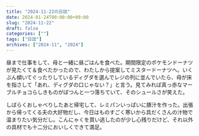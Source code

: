 ```yaml
---
title: "2024-11-22の日誌"
date: 2024-01-24T00:00:00+09:00
slug: "2024-11-22"
draft: false
categories: [""]
tags: ["日誌"]
archives: ["2024-11", "2024"]
---
```

昼まで仕事をして、母と一緒に昼ごはんを食べた。期間限定のポケモンドーナツが見たくて＆食べたかったので、わたしから提案してミスタードーナツへ。いくぶん傾いてぐったりしているディグダを選んでレジの列に並んでいたら、母が床を指さして「あれ、ディグダの口じゃない？」と言う。見てみれば真っ赤なマーブルチョコらしきものがぽつんと一つ落ちていて、そのシュールさが笑えた。

しばらくおしゃべりしたあと帰宅して、レミパンいっぱいに豚汁を作った。出張から帰ってくる夫の大好物だし、今日はものすごく寒いから具だくさんの汁物で温まりたい気分だし。こんにゃくを買い逃したのが少し心残りだけど、それ以外の具材でも十二分においしくできて満足。
